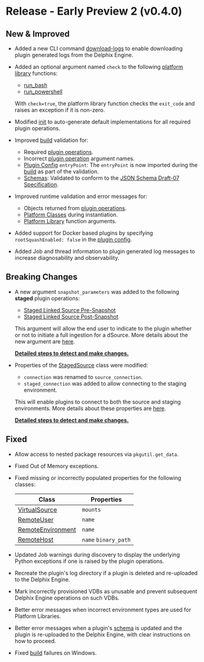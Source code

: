 # Release - Early Preview 2 (v0.4.0)

## New & Improved

* Added a new CLI command [download-logs](/References/CLI.md#download-logs) to enable downloading plugin generated logs from the Delphix Engine.
* Added an optional argument named `check` to the following [platform library](/References/Platform_Libraries.md) functions:
    * [run_bash](/References/Platform_Libraries.md#run_bash)
    * [run_powershell](/References/Platform_Libraries.md#run_powershell)

    With `check=true`, the platform library function checks the `exit_code` and raises an exception if it is non-zero.

* Modified [init](/References/CLI.md#init) to auto-generate default implementations for all required plugin operations.
* Improved [build](/References/CLI.md#build) validation for:
    * Required [plugin operations](/References/Plugin_Operations.md).
    * Incorrect [plugin operation](/References/Plugin_Operations.md) argument names.
    * [Plugin Config](/References/Plugin_Config.md) `entryPoint`: The `entryPoint` is now imported during the [build](/References/CLI.md#build) as part of the validation.
    * [Schemas](/References/Schemas.md): Validated to conform to the [JSON Schema Draft-07 Specification](http://json-schema.org/specification-links.html#draft-7).
* Improved runtime validation and error messages for:
    * Objects returned from [plugin operations](/References/Plugin_Operations.md).
    * [Platform Classes](/References/Classes.md) during instantiation.
    * [Platform Library](/References/Platform_Libraries.md) function arguments.

* Added support for Docker based plugins by specifying `rootSquashEnabled: false` in the [plugin config](/References/Plugin_Config.md).
* Added Job and thread information to plugin generated log messages to increase diagnosability and observability.

## Breaking Changes

* A new argument `snapshot_parameters` was added to the following **staged** plugin operations:
    * [Staged Linked Source Pre-Snapshot](/References/Plugin_Operations.md#staged-linked-source-pre-snapshot)
    * [Staged Linked Source Post-Snapshot](/References/Plugin_Operations.md#staged-linked-source-post-snapshot)

    This argument will allow the end user to indicate to the plugin whether or not to initiate a full ingestion for a dSource. More details about the new argument are [here](/Building_Your_First_Plugin/Data_Ingestion.md#syncing).

    [**Detailed steps to detect and make changes.**](/Release_Notes/0.4.0_Breaking_Changes.md#new-argument-snapshot_parameters)

* Properties of the [StagedSource](/References/Classes.md#stagedsource) class were modified:
    * `connection` was renamed to `source_connection`.
    * `staged_connection` was added to allow connecting to the staging environment.

    This will enable plugins to connect to both the source and staging environments. More details about these properties are [here](/References/Classes.md#stagedsource).

    [**Detailed steps to detect and make changes.**](/Release_Notes/0.4.0_Breaking_Changes.md#stagedsource-properties-modified)

## Fixed

* Allow access to nested package resources via `pkgutil.get_data`.
* Fixed Out of Memory exceptions.
* Fixed missing or incorrectly populated properties for the following classes:

    | Class | Properties |
    | ----- | ---------- |
    | [VirtualSource](/References/Classes.md#virtualsource) | `mounts` |
    | [RemoteUser](/References/Classes.md#remoteuser) | `name` |
    | [RemoteEnvironment](/References/Classes.md#remoteenvironment) | `name` |
    | [RemoteHost](/References/Classes.md#remotehost) | `name` `binary_path` |

* Updated Job warnings during discovery to display the underlying Python exceptions if one is raised by the plugin operations.
* Recreate the plugin's log directory if a plugin is deleted and re-uploaded to the Delphix Engine.
* Mark incorrectly provisioned VDBs as unusable and prevent subsequent Delphix Engine operations on such VDBs.
* Better error messages when incorrect environment types are used for Platform Libraries.
* Better error messages when a plugin's [schema](/References/Schemas.md) is updated and the plugin is re-uploaded to the Delphix Engine, with clear instructions on how to proceed.
* Fixed [build](/References/CLI.md#build) failures on Windows.
